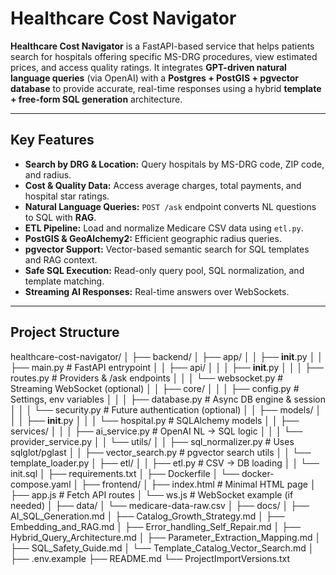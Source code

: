 # Healthcare Cost Navigator

**Healthcare Cost Navigator** is a FastAPI-based service that helps patients search for hospitals offering specific MS-DRG procedures, view estimated prices, and access quality ratings. It integrates **GPT-driven natural language queries** (via OpenAI) with a **Postgres + PostGIS + pgvector database** to provide accurate, real-time responses using a hybrid **template + free-form SQL generation** architecture.

---

## Key Features
- **Search by DRG & Location:** Query hospitals by MS-DRG code, ZIP code, and radius.
- **Cost & Quality Data:** Access average charges, total payments, and hospital star ratings.
- **Natural Language Queries:** `POST /ask` endpoint converts NL questions to SQL with **RAG**.
- **ETL Pipeline:** Load and normalize Medicare CSV data using `etl.py`.
- **PostGIS & GeoAlchemy2:** Efficient geographic radius queries.
- **pgvector Support:** Vector-based semantic search for SQL templates and RAG context.
- **Safe SQL Execution:** Read-only query pool, SQL normalization, and template matching.
- **Streaming AI Responses:** Real-time answers over WebSockets.

---

## Project Structure

healthcare-cost-navigator/
│
├── backend/
│   ├── app/
│   │   ├── __init__.py
│   │   ├── main.py              # FastAPI entrypoint
│   │   ├── api/
│   │   │   ├── __init__.py
│   │   │   ├── routes.py        # Providers & /ask endpoints
│   │   │   └── websocket.py     # Streaming WebSocket (optional)
│   │   ├── core/
│   │   │   ├── config.py        # Settings, env variables
│   │   │   ├── database.py      # Async DB engine & session
│   │   │   └── security.py      # Future authentication (optional)
│   │   ├── models/
│   │   │   ├── __init__.py
│   │   │   └── hospital.py      # SQLAlchemy models
│   │   ├── services/
│   │   │   ├── ai_service.py    # OpenAI NL → SQL logic
│   │   │   └── provider_service.py
│   │   └── utils/
│   │       ├── sql_normalizer.py # Uses sqlglot/pglast
│   │       ├── vector_search.py  # pgvector search utils
│   │       └── template_loader.py
│   ├── etl/
│   │   ├── etl.py               # CSV → DB loading
│   │   └── init.sql
│   ├── requirements.txt
│   ├── Dockerfile
│   └── docker-compose.yaml
│
├── frontend/
│   ├── index.html               # Minimal HTML page
│   ├── app.js                   # Fetch API routes
│   └── ws.js                    # WebSocket example (if needed)
│
├── data/
│   └── medicare-data-raw.csv
│
├── docs/
│   ├── AI_SQL_Generation.md
│   ├── Catalog_Growth_Strategy.md
│   ├── Embedding_and_RAG.md
│   ├── Error_handling_Self_Repair.md
│   ├── Hybrid_Query_Architecture.md
│   ├── Parameter_Extraction_Mapping.md
│   ├── SQL_Safety_Guide.md
│   └── Template_Catalog_Vector_Search.md
│
├── .env.example
├── README.md
└── ProjectImportVersions.txt


